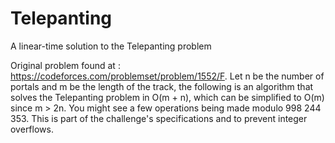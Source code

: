 # Telepanting
A linear-time solution to the Telepanting problem

Original problem found at : https://codeforces.com/problemset/problem/1552/F.
Let n be the number of portals and m be the length of the track, the following is an algorithm that solves the Telepanting problem in O(m + n), which can be simplified to O(m) since m > 2n.
You might see a few operations being made modulo 998 244 353. This is part of the challenge's specifications and to prevent integer overflows.
